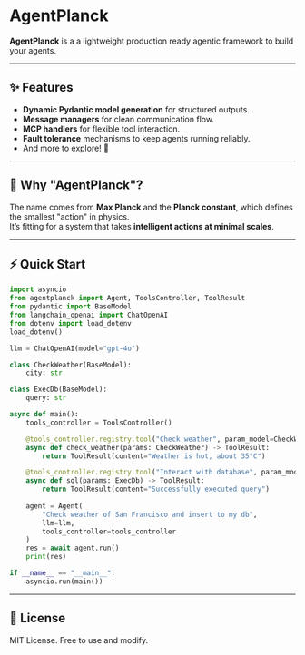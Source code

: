 # AgentPlanck

**AgentPlanck** is a a lightweight production ready agentic framework to build your agents.

---

## ✨ Features
- **Dynamic Pydantic model generation** for structured outputs.  
- **Message managers** for clean communication flow.  
- **MCP handlers** for flexible tool interaction.  
- **Fault tolerance** mechanisms to keep agents running reliably.  
- And more to explore! 🚀  

---

## 🔬 Why "AgentPlanck"?  
The name comes from **Max Planck** and the **Planck constant**, which defines the smallest "action" in physics.  
It’s fitting for a system that takes **intelligent actions at minimal scales**.

---

## ⚡ Quick Start

```python
import asyncio
from agentplanck import Agent, ToolsController, ToolResult
from pydantic import BaseModel
from langchain_openai import ChatOpenAI
from dotenv import load_dotenv
load_dotenv()

llm = ChatOpenAI(model="gpt-4o")

class CheckWeather(BaseModel):
    city: str

class ExecDb(BaseModel):
    query: str

async def main():
    tools_controller = ToolsController()

    @tools_controller.registry.tool("Check weather", param_model=CheckWeather)
    async def check_weather(params: CheckWeather) -> ToolResult:
        return ToolResult(content="Weather is hot, about 35°C")

    @tools_controller.registry.tool("Interact with database", param_model=ExecDb)
    async def sql(params: ExecDb) -> ToolResult:
        return ToolResult(content="Successfully executed query")
    
    agent = Agent(
        "Check weather of San Francisco and insert to my db", 
        llm=llm, 
        tools_controller=tools_controller
    )
    res = await agent.run()
    print(res)

if __name__ == "__main__":
    asyncio.run(main())
```

---


## 📜 License
MIT License. Free to use and modify.